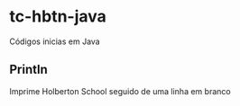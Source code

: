 # tc-hbtn-java
Códigos inicias em Java
## Println
Imprime Holberton School seguido de uma linha em branco